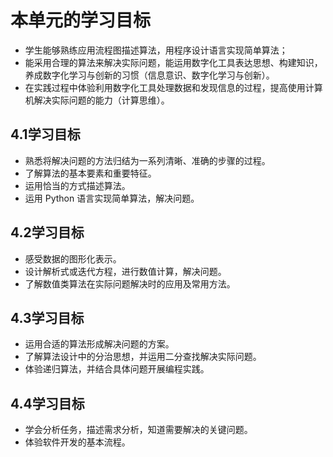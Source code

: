 # 本单元的学习目标
- 学生能够熟练应用流程图描述算法，用程序设计语言实现简单算法；
- 能采用合理的算法来解决实际问题，能运用数字化工具表达思想、构建知识，养成数字化学习与创新的习惯（信息意识、数字化学习与创新）。
- 在实践过程中体验利用数字化工具处理数据和发现信息的过程，提高使用计算机解决实际问题的能力（计算思维）。
## 4.1学习目标
- 熟悉将解决问题的方法归结为一系列清晰、准确的步骤的过程。
- 了解算法的基本要素和重要特征。
- 运用恰当的方式描述算法。
- 运用 Python 语言实现简单算法，解决问题。 
## 4.2学习目标
- 感受数据的图形化表示。
- 设计解析式或迭代方程，进行数值计算，解决问题。
- 了解数值类算法在实际问题解决时的应用及常用方法。 
## 4.3学习目标
- 运用合适的算法形成解决问题的方案。
- 了解算法设计中的分治思想，并运用二分查找解决实际问题。
- 体验递归算法，并结合具体问题开展编程实践。 
## 4.4学习目标
- 学会分析任务，描述需求分析，知道需要解决的关键问题。
- 体验软件开发的基本流程。 
